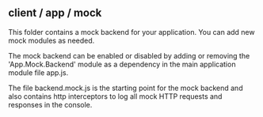 ## client / app / mock

This folder contains a mock backend for your application. You can add new mock modules as needed.

The mock backend can be enabled or disabled by adding or removing the 'App.Mock.Backend' module as a dependency in the main application module file app.js.

The file backend.mock.js is the starting point for the mock backend and also contains http interceptors to log all mock HTTP requests and responses in the console.
